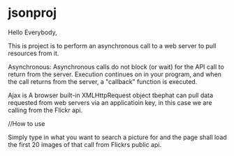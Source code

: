 # jsonproj

Hello Everybody,

This is project is to perform an asynchronous call to a web server to pull resources from it.

Asynchronous: Asynchronous calls do not block (or wait) for the API call to return from the server. Execution continues on in your program, and when the call returns from the server, a "callback" function is executed.



Ajax is A browser built-in XMLHttpRequest object tbephat can pull data requested from web servers via an applicatioin key, in this case we are calling from the Flickr api.


//How to use

Simply type in what you want to search a picture for and the page shall load the first 20 images of that call from Flickrs public api.



